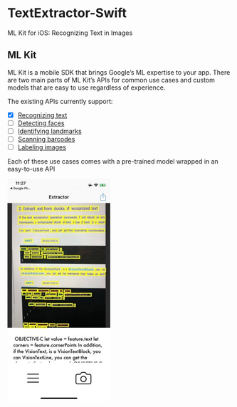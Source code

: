 # TextExtractor-Swift

ML Kit for iOS: Recognizing Text in Images

## ML Kit

ML Kit is a mobile SDK that brings Google’s ML expertise to your app. There are two main parts of ML Kit’s APIs for common use cases and custom models that are easy to use regardless of experience.

The existing APIs currently support:

- [x] [Recognizing text](https://firebase.google.com/docs/ml-kit/ios/recognize-text)
- [ ] [Detecting faces](https://firebase.google.com/docs/ml-kit/ios/detect-faces)
- [ ] [Identifying landmarks](https://firebase.google.com/docs/ml-kit/ios/recognize-landmarks)
- [ ] [Scanning barcodes](https://firebase.google.com/docs/ml-kit/ios/read-barcodes)
- [ ] [Labeling images](https://firebase.google.com/docs/ml-kit/ios/label-images)

Each of these use cases comes with a pre-trained model wrapped in an easy-to-use API

![alt text](Screenshots/final.jpg?raw=true "Blur")
